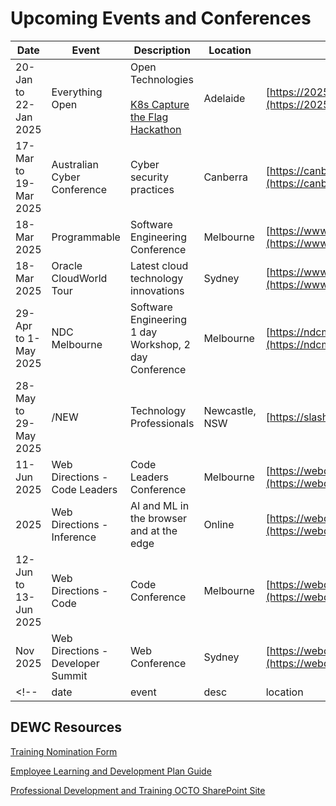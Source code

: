 # Upcoming Events and Conferences

| Date | Event | Description | Location | Link |
| --- | --- | --- | --- | --- |
| 20-Jan to 22-Jan 2025 | Everything Open | Open Technologies<br /><br />[K8s Capture the Flag Hackathon](https://2025.everythingopen.au/schedule/presentation/113/) | Adelaide | [https://2025.everythingopen.au/](https://2025.everythingopen.au/) |
| 17-Mar to 19-Mar 2025 | Australian Cyber Conference | Cyber security practices | Canberra | [https://canberra2025.cyberconference.com.au/](https://canberra2025.cyberconference.com.au/) |
| 18-Mar 2025 | Programmable | Software Engineering Conference | Melbourne | [https://www.programmable.tech/](https://www.programmable.tech/) |
| 18-Mar 2025 | Oracle CloudWorld Tour | Latest cloud technology innovations | Sydney | [https://www.oracle.com/au/cloudworld-tour/](https://www.oracle.com/au/cloudworld-tour/) |
| 29-Apr to 1-May 2025 | NDC Melbourne | Software Engineering 1 day Workshop, 2 day Conference | Melbourne | [https://ndcmelbourne.com/](https://ndcmelbourne.com/) |
| 28-May to 29-May 2025 | /NEW | Technology Professionals | Newcastle, NSW | [https://slashnew.tech/](https://slashnew.tech/) |
| 11-Jun 2025 | Web Directions - Code Leaders | Code Leaders Conference | Melbourne | [https://webdirections.org/leaders/](https://webdirections.org/leaders/) |
| 2025 | Web Directions - Inference | AI and ML in the browser and at the edge | Online | [https://webdirections.org/inference/index.php](https://webdirections.org/inference/index.php) |
| 12-Jun to 13-Jun 2025 | Web Directions - Code | Code Conference | Melbourne | [https://webdirections.org/code/](https://webdirections.org/code/) |
| Nov 2025 | Web Directions - Developer Summit | Web Conference | Sydney | [https://webdirections.org/dev-summit/](https://webdirections.org/dev-summit/) |
<!--| date | event | desc | location | [link title](link url) |-->

## DEWC Resources

[Training Nomination Form](https://dewccorporate.sharepoint.com/:b:/r/sites/octo/Shared%20Documents/Professional%20Development/Employee%20L%26D%20Plans/241014%20Employee%20Learning%20and%20Development%20Plan%20Guide%20V2.pdf?csf=1&web=1&e=ifkdRE)  

[Employee Learning and Development Plan Guide](https://dewccorporate.sharepoint.com/:b:/r/sites/octo/Shared%20Documents/Professional%20Development/Employee%20L%26D%20Plans/241014%20Employee%20Learning%20and%20Development%20Plan%20Guide%20V2.pdf?csf=1&web=1&e=ifkdRE)  

[Professional Development and Training OCTO SharePoint Site](https://dewccorporate.sharepoint.com/sites/octo/SitePages/Professional-Development-and-Training.aspx?CT=1724283167620&OR=OWA-NT-Mail&CID=e4e66546-1953-6f5f-9c24-977a4d9a0b13)  
